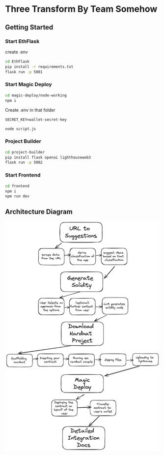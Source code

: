 # Three Transform By Team Somehow

## Getting Started

### Start EthFlask

create .env

```zsh
cd EthFlask
pip install -r requirements.txt
flask run -p 5001
```

### Start Magic Deploy

```zsh
cd magic-deploy/node-working
npm i
```

Create .env in that folder

```
SECRET_KEY=wallet-secret-key
```

```zsh
node script.js
```

### Project Builder

```zsh
cd project-builder
pip install flask openai lighthouseweb3
flask run -p 5002
```

### Start Frontend

```zsh
cd frontend
npm i
npm run dev
```

## Architecture Diagram

![Architecture](./assets/architecture.png)
